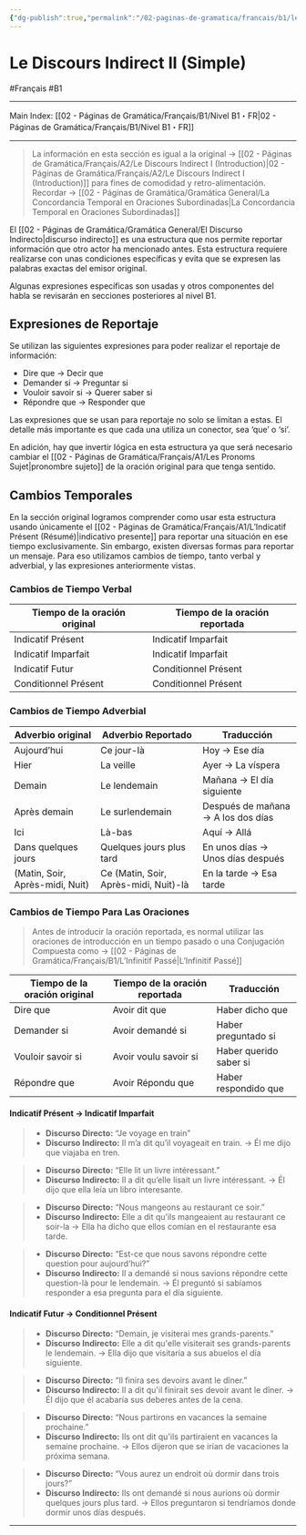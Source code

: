 ```yaml
---
{"dg-publish":true,"permalink":"/02-paginas-de-gramatica/francais/b1/le-discours-indirect-ii-simple/"}
---
```


# Le Discours Indirect II (Simple)
#Français #B1
___
Main Index: [[02 - Páginas de Gramática/Français/B1/Nivel B1・FR\|02 - Páginas de Gramática/Français/B1/Nivel B1・FR]]
___
> La información en esta sección es igual a la original → [[02 - Páginas de Gramática/Français/A2/Le Discours Indirect I (Introduction)\|02 - Páginas de Gramática/Français/A2/Le Discours Indirect I (Introduction)]] para fines de comodidad y retro-alimentación.
> Recordar → [[02 - Páginas de Gramática/Gramática General/La Concordancia Temporal en Oraciones Subordinadas\|La Concordancia Temporal en Oraciones Subordinadas]]

El [[02 - Páginas de Gramática/Gramática General/El Discurso Indirecto\|discurso indirecto]] es una estructura que nos permite reportar información que otro actor ha mencionado antes. Esta estructura requiere realizarse con unas condiciones específicas y evita que se expresen las palabras exactas del emisor original.

Algunas expresiones específicas son usadas y otros componentes del habla se revisarán en secciones posteriores al nivel B1.
## Expresiones de Reportaje
Se utilizan las siguientes expresiones para poder realizar el reportaje de información:

- Dire que → Decir que
- Demander si → Preguntar si
- Vouloir savoir si → Querer saber si
- Répondre que → Responder que

Las expresiones que se usan para reportaje no solo se limitan a estas. El detalle más importante es que cada una utiliza un conector, sea ‘que’ o ‘si’.

En adición, hay que invertir lógica en esta estructura ya que será necesario cambiar el [[02 - Páginas de Gramática/Français/A1/Les Pronoms Sujet\|pronombre sujeto]] de la oración original para que tenga sentido.

## Cambios Temporales
En la sección original logramos comprender como usar esta estructura usando únicamente el [[02 - Páginas de Gramática/Français/A1/L’Indicatif Présent (Résumé)\|indicativo presente]] para reportar una situación en ese tiempo exclusivamente. Sin embargo, existen diversas formas para reportar un mensaje. Para eso utilizamos cambios de tiempo, tanto verbal y adverbial, y las expresiones anteriormente vistas.

### Cambios de Tiempo Verbal

| Tiempo de la oración original | Tiempo de la oración reportada |
| ----------------------------- | ------------------------------ |
| Indicatif Présent             | Indicatif Imparfait            |
| Indicatif Imparfait           | Indicatif Imparfait            |
| Indicatif Futur               | Conditionnel Présent           |
| Conditionnel Présent          | Conditionnel Présent           |
### Cambios de Tiempo Adverbial

| Adverbio original               | Adverbio Reportado                    | Traducción                         |
| ------------------------------- | ------------------------------------- | ---------------------------------- |
| Aujourd’hui                     | Ce jour-là                            | Hoy → Ese día                      |
| Hier                            | La veille                             | Ayer → La víspera                  |
| Demain                          | Le lendemain                          | Mañana → El día siguiente          |
| Après demain                    | Le surlendemain                       | Después de mañana → A los dos días |
| Ici                             | Là-bas                                | Aquí → Allá                        |
| Dans quelques jours             | Quelques jours plus tard              | En unos días → Unos días después   |
| (Matin, Soir, Après-midi, Nuit) | Ce (Matin, Soir, Après-midi, Nuit)-là | En la tarde → Esa tarde            |
### Cambios de Tiempo Para Las Oraciones
> Antes de introducir la oración reportada, es normal utilizar las oraciones de introducción en un tiempo pasado o una Conjugación Compuesta como → [[02 - Páginas de Gramática/Français/B1/L’Infinitif Passé\|L’Infinitif Passé]]

| Tiempo de la oración original | Tiempo de la oración reportada | Traducción             |
| ----------------------------- | ------------------------------ | ---------------------- |
| Dire que                      | Avoir dit que                  | Haber dicho que        |
| Demander si                   | Avoir demandé si               | Haber preguntado si    |
| Vouloir savoir si             | Avoir voulu savoir si          | Haber querido saber si |
| Répondre que                  | Avoir Répondu que              | Haber respondido que   |

#### Indicatif Présent → Indicatif Imparfait
>- **Discurso Directo:** “Je voyage en train”
>- **Discurso Indirecto:** Il m’a dit qu’il voyageait en train. → Él me dijo que viajaba en tren.

>- **Discurso Directo:** “Elle lit un livre intéressant.”
>- **Discurso Indirecto:** Il a dit qu’elle lisait un livre intéressant. → Él dijo que ella leía un libro interesante.

>- **Discurso Directo:** “Nous mangeons au restaurant ce soir.”
>- **Discurso Indirecto:** Elle a dit qu’ils mangeaient au restaurant ce soir-la → Ella ha dicho que ellos comían en el restaurante esa tarde.

>- **Discurso Directo:** “Est-ce que nous savons répondre cette question pour aujourd’hui?”
>- **Discurso Indirecto:** Il a demandé si nous savions répondre cette question-là pour le lendemain. → Él preguntó si sabíamos responder a esa pregunta para el día siguiente.

#### Indicatif Futur → Conditionnel Présent
>- **Discurso Directo:** “Demain, je visiterai mes grands-parents.”
>- **Discurso Indirecto:** Elle a dit qu'elle visiterait ses grands-parents le lendemain. → Ella dijo que visitaría a sus abuelos el día siguiente.

> - **Discurso Directo:** “Il finira ses devoirs avant le dîner.”
> - **Discurso Indirecto:** Il a dit qu'il finirait ses devoir avant le dîner. → Él dijo que él acabaría sus deberes antes de la cena.

>- **Discurso Directo:** “Nous partirons en vacances la semaine prochaine.”
>- **Discurso Indirecto:** Ils ont dit qu'ils partiraient en vacances la semaine prochaine. → Ellos dijeron que se irían de vacaciones la próxima semana.

>- **Discurso Directo:** “Vous aurez un endroit où dormir dans trois jours?”
>- **Discurso Indirecto:** Ils ont demandé si nous aurions où dormir quelques jours plus tard. → Ellos preguntaron si tendríamos donde dormir unos días después.





___